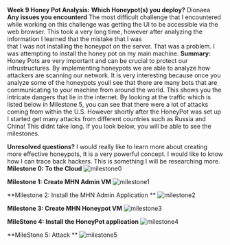 **Week 9 Honey Pot Analysis:**
**Which Honeypot(s) you deploy?**
Dionaea
**Any issues you encounterd**
The most difficult challenge that I encountered while working on this challenge was getting the UI to be accessible via the 
web browser. This took a very long time, however after analyzing the information I learned that the mistake that I was  
that I was not installing the honeypot on the server. That was a problem. I was attempting to install the honey pot on my 
main machine. 
**Summary:**
Honey Pots are very important and can be crucial to protect our infrustructures. By implementing honeypots we are able to analyze 
how attackers are scanning our network. It is very interesting because once you analyze some of the honeypots youll see that 
there are many bots that are communicating to your machine from around the world. This shows you the intricate dangers that lie
in the internet. 
By looking at the traffic which is listed below in Milestone 5, you can see that there were a lot of attacks coming from within the
U.S. However shortly after the HoneyPot was set up I started get many attacks from different countries such as  Russia and China!
This didnt take long. 
If you look below, you will be able to see the milestones.

**Unresolved questions?**
I would really like to learn more about creating more effective honeypots, It is a very powerful concept. I would like to know
how I can trace back hackers. This is something I will be researching more.
**Milestone 0: To the Cloud**
![milestone0](https://user-images.githubusercontent.com/36680097/40676508-c077835e-632f-11e8-8e36-5e9b03ee30af.png)

**Milestone 1: Create MHN Admin VM**
![milestone1](https://user-images.githubusercontent.com/36680097/40676657-3ce19ed4-6330-11e8-9d1f-c86745bcac87.gif)

**Milestone 2: Install the MHN Admin Application **
![milestone2](https://user-images.githubusercontent.com/36680097/40805241-7cb3ff22-64d2-11e8-86ea-2cb4e45f6297.png) 

**Milestone 3: Create MHN Honeypot VM**
![milestone3](https://user-images.githubusercontent.com/36680097/40805183-50dbdf32-64d2-11e8-9484-1c86a9c9c7b1.png)

**MileStone 4: Install the HoneyPot application**
![milestone4](https://user-images.githubusercontent.com/36680097/40805521-5ee65002-64d3-11e8-8796-f7c536cd14dd.png) 

**MileStone 5: Attack **
![milestone5](https://user-images.githubusercontent.com/36680097/40806064-38cc767e-64d5-11e8-981e-0627e507b97b.png)

